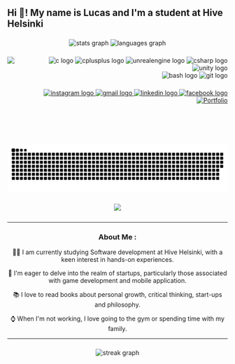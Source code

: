 <h2 align="left">Hi 👋! My name is Lucas and I'm a student at Hive Helsinki</h2>

###

<div align="center">
  <img src="https://github-readme-stats.vercel.app/api?username=LuEklund&hide_title=false&hide_rank=false&show_icons=true&include_all_commits=true&count_private=true&disable_animations=false&theme=dracula&locale=en&hide_border=false" height="150" alt="stats graph"  />
  <img src="https://github-readme-stats.vercel.app/api/top-langs?username=LuEklund&locale=en&hide_title=false&layout=compact&card_width=320&langs_count=5&theme=dracula&hide_border=false" height="150" alt="languages graph"  />
</div>

###

<img align="left" height="200" src="https://media4.giphy.com/media/g88xUM1rTwjfLhoRYP/giphy.gif?cid=ecf05e4741yhc7dynwwayu7p3dl7w9uffyb4nbt714vpzqd3&ep=v1_gifs_search&rid=giphy.gif&ct=g"  />

###
<div align="right">
  <div>
    <img src="https://cdn.jsdelivr.net/gh/devicons/devicon/icons/c/c-original.svg" height="30" alt="c logo"  />
    <img src="https://cdn.jsdelivr.net/gh/devicons/devicon/icons/cplusplus/cplusplus-original.svg" height="30" alt="cplusplus logo"  />
    <img src="https://cdn.jsdelivr.net/gh/devicons/devicon/icons/unrealengine/unrealengine-original.svg" height="30" alt="unrealengine logo"  />
    <img src="https://cdn.jsdelivr.net/gh/devicons/devicon/icons/csharp/csharp-original.svg" height="30" alt="csharp logo"  />
    <img src="https://cdn.jsdelivr.net/gh/devicons/devicon/icons/unity/unity-original.svg" height="30" alt="unity logo"  />
    </br>
    <img src="https://cdn.jsdelivr.net/gh/devicons/devicon/icons/bash/bash-original.svg" height="30" alt="bash logo"  />
    <img src="https://cdn.jsdelivr.net/gh/devicons/devicon/icons/git/git-original.svg" height="30" alt="git logo"  />
  </div>
  
  ###
  
  <div >
    <a href="https://www.instagram.com/lucas.eklund/" target="_blank">
      <img src="https://img.shields.io/static/v1?message=Instagram&logo=instagram&label=&color=E4405F&logoColor=white&labelColor=&style=for-the-badge" height="35" alt="instagram logo"  />
    </a>
    <!--<a href="https://discordapp.com/users/" target="_blank">
      <img src="https://img.shields.io/static/v1?message=Discord&logo=discord&label=&color=7289DA&logoColor=white&labelColor=&style=for-the-badge" height="35" alt="discord logo"  />
    </a>-->
    <a href="mailto:luckeeklund@gmail.com" target="_blank">
      <img src="https://img.shields.io/static/v1?message=Gmail&logo=gmail&label=&color=D14836&logoColor=white&labelColor=&style=for-the-badge" height="35" alt="gmail logo"  />
    </a>
    <a href="https://www.linkedin.com/in/lucas-eklund/" target="_blank">
      <img src="https://img.shields.io/static/v1?message=LinkedIn&logo=linkedin&label=&color=0077B5&logoColor=white&labelColor=&style=for-the-badge" height="35" alt="linkedin logo"  />
    </a>
    <a href="https://www.facebook.com/people/Lucas-Eklund/pfbid02tjAze7gpba2k7zDSKBGe8woeQ63Td8CgJd8VZZGZSLLsc9K6FRGkofKSwwNzDYZYl/" target="_blank">
      <img src="https://img.shields.io/static/v1?message=Facebook&logo=facebook&label=&color=1877F2&logoColor=white&labelColor=&style=for-the-badge" height="35" alt="facebook logo"  />
    </a>
    <a href="https://lueklund.github.io/" target="_blank" rel="noopener noreferrer">
      <img alt="Portfolio" src="https://img.shields.io/badge/Portfolio-green?style=for-the-badge&logoColor=white" height="35"/>
    </a>
  </div>
</div>

###

<br clear="both">

<img src="https://raw.githubusercontent.com/LuEklund/LuEklund/output/snake.svg" alt="Snake animation" />

###

<div align="center">
  <img src="https://profile-counter.glitch.me/LuEklund/count.svg?"  />
</div>

###

<div align="center">

---
###  About Me :

:man_technologist: I am currently studying Software development at Hive Helsinki, with a keen interest in hands-on experiences.

🚀 I'm eager to delve into the realm of startups, particularly those associated with game development and mobile application.

📚 I love to read books about personal growth, critical thinking, start-ups and philosophy.

⌚ When I'm not working, I love going to the gym or spending time with my family.


---
###

</div>

<div align="center">
  <img src="https://streak-stats.demolab.com?user=LuEklund&locale=en&mode=daily&theme=dracula&hide_border=false&border_radius=5&order=3" height="150" alt="streak graph"  />
</div>

